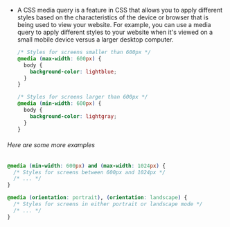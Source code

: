 - A CSS media query is a feature in CSS that allows you to apply different styles based on the characteristics of the device or browser that is being used to view your website. For example, you can use a media query to apply different styles to your website when it's viewed on a small mobile device versus a larger desktop computer.
  ```css
  /* Styles for screens smaller than 600px */
  @media (max-width: 600px) {
    body {
      background-color: lightblue;
    }
  }

  /* Styles for screens larger than 600px */
  @media (min-width: 600px) {
    body {
      background-color: lightgray;
    }
  }
  ```

###### Here are some more examples

```scss
@media (min-width: 600px) and (max-width: 1024px) {
  /* Styles for screens between 600px and 1024px */
  /* ... */
}

```

```css
@media (orientation: portrait), (orientation: landscape) {
  /* Styles for screens in either portrait or landscape mode */
  /* ... */
}

```
